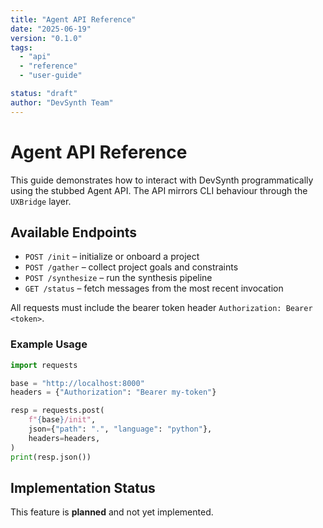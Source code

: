 ```yaml
---
title: "Agent API Reference"
date: "2025-06-19"
version: "0.1.0"
tags:
  - "api"
  - "reference"
  - "user-guide"

status: "draft"
author: "DevSynth Team"
---
```


# Agent API Reference

This guide demonstrates how to interact with DevSynth programmatically using the stubbed Agent API. The API mirrors CLI behaviour through the `UXBridge` layer.

## Available Endpoints

- `POST /init` – initialize or onboard a project
- `POST /gather` – collect project goals and constraints
- `POST /synthesize` – run the synthesis pipeline
- `GET /status` – fetch messages from the most recent invocation


All requests must include the bearer token header `Authorization: Bearer <token>`.

### Example Usage

```python
import requests

base = "http://localhost:8000"
headers = {"Authorization": "Bearer my-token"}

resp = requests.post(
    f"{base}/init",
    json={"path": ".", "language": "python"},
    headers=headers,
)
print(resp.json())
```
## Implementation Status

This feature is **planned** and not yet implemented.
